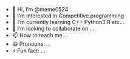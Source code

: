 - 👋 Hi, I’m @meme0524
- 👀 I’m interested in Competitive programming
- 🌱 I’m currently learning C++ Python3 R etc...
- 💞️ I’m looking to collaborate on ...
- 📫 How to reach me ...
- 😄 Pronouns: ...
- ⚡ Fun fact: ...

<!---
meme0524/meme0524 is a ✨ special ✨ repository because its `README.md` (this file) appears on your GitHub profile.
You can click the Preview link to take a look at your changes.
--->

